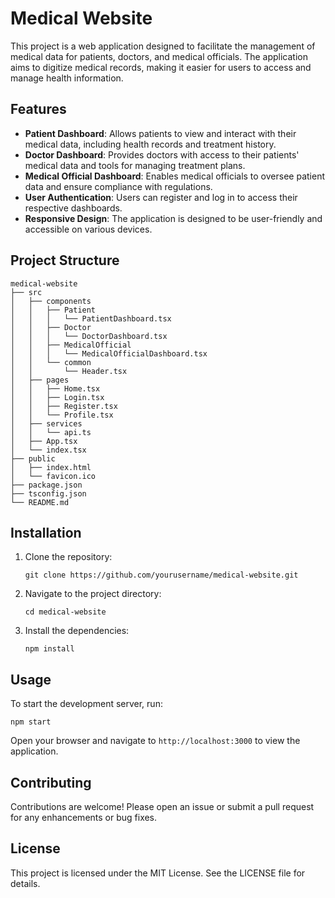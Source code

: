 # Medical Website

This project is a web application designed to facilitate the management of medical data for patients, doctors, and medical officials. The application aims to digitize medical records, making it easier for users to access and manage health information.

## Features

- **Patient Dashboard**: Allows patients to view and interact with their medical data, including health records and treatment history.
- **Doctor Dashboard**: Provides doctors with access to their patients' medical data and tools for managing treatment plans.
- **Medical Official Dashboard**: Enables medical officials to oversee patient data and ensure compliance with regulations.
- **User Authentication**: Users can register and log in to access their respective dashboards.
- **Responsive Design**: The application is designed to be user-friendly and accessible on various devices.

## Project Structure

```
medical-website
├── src
│   ├── components
│   │   ├── Patient
│   │   │   └── PatientDashboard.tsx
│   │   ├── Doctor
│   │   │   └── DoctorDashboard.tsx
│   │   ├── MedicalOfficial
│   │   │   └── MedicalOfficialDashboard.tsx
│   │   └── common
│   │       └── Header.tsx
│   ├── pages
│   │   ├── Home.tsx
│   │   ├── Login.tsx
│   │   ├── Register.tsx
│   │   └── Profile.tsx
│   ├── services
│   │   └── api.ts
│   ├── App.tsx
│   └── index.tsx
├── public
│   ├── index.html
│   └── favicon.ico
├── package.json
├── tsconfig.json
└── README.md
```

## Installation

1. Clone the repository:
   ```
   git clone https://github.com/yourusername/medical-website.git
   ```
2. Navigate to the project directory:
   ```
   cd medical-website
   ```
3. Install the dependencies:
   ```
   npm install
   ```

## Usage

To start the development server, run:
```
npm start
```
Open your browser and navigate to `http://localhost:3000` to view the application.

## Contributing

Contributions are welcome! Please open an issue or submit a pull request for any enhancements or bug fixes.

## License

This project is licensed under the MIT License. See the LICENSE file for details.